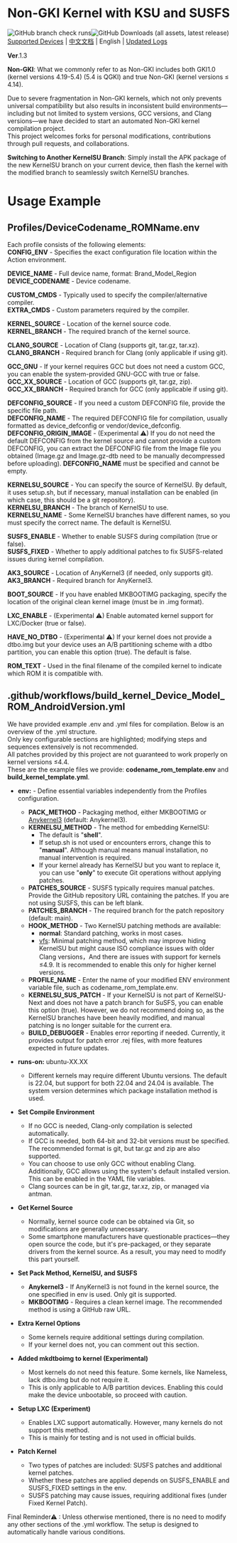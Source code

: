 # Non-GKI Kernel with KSU and SUSFS
![GitHub branch check runs](https://img.shields.io/github/check-runs/JackA1ltman/NonGKI_Kernel_Build/main)![GitHub Downloads (all assets, latest release)](https://img.shields.io/github/downloads/JackA1ltman/NonGKI_Kernel_Build/latest/total)  
[Supported Devices](Supported_Devices.md) | [中文文档](README.md) | English | [Updated Logs](Updated.md)  

**Ver**.1.3

**Non-GKI**: What we commonly refer to as Non-GKI includes both GKI1.0 (kernel versions 4.19-5.4) (5.4 is QGKI) and true Non-GKI (kernel versions ≤ 4.14).  

Due to severe fragmentation in Non-GKI kernels, which not only prevents universal compatibility but also results in inconsistent build environments—including but not limited to system versions, GCC versions, and Clang versions—we have decided to start an automated Non-GKI kernel compilation project.  
This project welcomes forks for personal modifications, contributions through pull requests, and collaborations.  

**Switching to Another KernelSU Branch**: Simply install the APK package of the new KernelSU branch on your current device, then flash the kernel with the modified branch to seamlessly switch KernelSU branches.  

# Usage Example
## Profiles/DeviceCodename_ROMName.env
Each profile consists of the following elements:  
**CONFIG_ENV** - Specifies the exact configuration file location within the Action environment.  

**DEVICE_NAME** - Full device name, format: Brand_Model_Region  
**DEVICE_CODENAME** - Device codename.  

**CUSTOM_CMDS** - Typically used to specify the compiler/alternative compiler.  
**EXTRA_CMDS** - Custom parameters required by the compiler.  

**KERNEL_SOURCE** - Location of the kernel source code.  
**KERNEL_BRANCH** - The required branch of the kernel source.  

**CLANG_SOURCE** - Location of Clang (supports git, tar.gz, tar.xz).  
**CLANG_BRANCH** - Required branch for Clang (only applicable if using git).  

**GCC_GNU** - If your kernel requires GCC but does not need a custom GCC, you can enable the system-provided GNU-GCC with true or false.  
**GCC_XX_SOURCE** - Location of GCC (supports git, tar.gz, zip).  
**GCC_XX_BRANCH** - Required branch for GCC (only applicable if using git).  

**DEFCONFIG_SOURCE** - If you need a custom DEFCONFIG file, provide the specific file path.  
**DEFCONFIG_NAME** - The required DEFCONFIG file for compilation, usually formatted as device_defconfig or vendor/device_defconfig.  
**DEFCONFIG_ORIGIN_IMAGE** - (Experimental ⚠) If you do not need the default DEFCONFIG from the kernel source and cannot provide a custom DEFCONFIG, you can extract the DEFCONFIG file from the Image file you obtained (Image.gz and Image.gz-dtb need to be manually decompressed before uploading). **DEFCONFIG_NAME** must be specified and cannot be empty.  

**KERNELSU_SOURCE** - You can specify the source of KernelSU. By default, it uses setup.sh, but if necessary, manual installation can be enabled (in which case, this should be a git repository).  
**KERNELSU_BRANCH** - The branch of KernelSU to use.  
**KERNELSU_NAME** - Some KernelSU branches have different names, so you must specify the correct name. The default is KernelSU.  

**SUSFS_ENABLE** - Whether to enable SUSFS during compilation (true or false).  
**SUSFS_FIXED** - Whether to apply additional patches to fix SUSFS-related issues during kernel compilation.  

**AK3_SOURCE** - Location of AnyKernel3 (if needed, only supports git).  
**AK3_BRANCH** - Required branch for AnyKernel3.  

**BOOT_SOURCE** - If you have enabled MKBOOTIMG packaging, specify the location of the original clean kernel image (must be in .img format).  

**LXC_ENABLE** - (Experimental ⚠) Enable automated kernel support for LXC/Docker (true or false).  

**HAVE_NO_DTBO** - (Experimental ⚠) If your kernel does not provide a dtbo.img but your device uses an A/B partitioning scheme with a dtbo partition, you can enable this option (true). The default is false.  

**ROM_TEXT** - Used in the final filename of the compiled kernel to indicate which ROM it is compatible with.  

## .github/workflows/build_kernel_Device_Model_ROM_AndroidVersion.yml
We have provided example .env and .yml files for compilation. Below is an overview of the .yml structure.  
Only key configurable sections are highlighted; modifying steps and sequences extensively is not recommended.  
All patches provided by this project are not guaranteed to work properly on kernel versions ≤4.4.  
These are the example files we provide: **codename_rom_template.env** and **build_kernel_template.yml**.  

- **env:** - Define essential variables independently from the Profiles configuration.
    - **PACK_METHOD** - Packaging method, either MKBOOTIMG or [Anykernel3](https://github.com/osm0sis/AnyKernel3) (default: Anykernel3).
    - **KERNELSU_METHOD** - The method for embedding KernelSU:
        - The default is "**shell**". 
        - If setup.sh is not used or encounters errors, change this to "**manual**". Although manual means manual installation, no manual intervention is required.
        - If your kernel already has KernelSU but you want to replace it, you can use "**only**" to execute Git operations without applying patches.
    - **PATCHES_SOURCE** - SUSFS typically requires manual patches. Provide the GitHub repository URL containing the patches. If you are not using SUSFS, this can be left blank.
    - **PATCHES_BRANCH** - The required branch for the patch repository (default: main).
    - **HOOK_METHOD** - Two KernelSU patching methods are available:
        - **normal**: Standard patching, works in most cases.
        - [vfs](https://github.com/backslashxx/KernelSU/issues/5): Minimal patching method, which may improve hiding KernelSU but might cause ISO compliance issues with older Clang versions，And there are issues with support for kernels ≤4.9. It is recommended to enable this only for higher kernel versions.
    - **PROFILE_NAME** - Enter the name of your modified ENV environment variable file, such as codename_rom_template.env.
    - **KERNELSU_SUS_PATCH** - If your KernelSU is not part of KernelSU-Next and does not have a patch branch for SuSFS, you can enable this option (true). However, we do not recommend doing so, as the KernelSU branches have been heavily modified, and manual patching is no longer suitable for the current era.
    - **BUILD_DEBUGGER** - Enables error reporting if needed. Currently, it provides output for patch error .rej files, with more features expected in future updates.

- **runs-on:** ubuntu-XX.XX 
    - Different kernels may require different Ubuntu versions. The default is 22.04, but support for both 22.04 and 24.04 is available. The system version determines which package installation method is used.

- **Set Compile Environment**
    - If no GCC is needed, Clang-only compilation is selected automatically.
    - If GCC is needed, both 64-bit and 32-bit versions must be specified. The recommended format is git, but tar.gz and zip are also supported.
    - You can choose to use only GCC without enabling Clang. Additionally, GCC allows using the system's default installed version. This can be enabled in the YAML file variables.
    - Clang sources can be in git, tar.gz, tar.xz, zip, or managed via antman.

- **Get Kernel Source**
    - Normally, kernel source code can be obtained via Git, so modifications are generally unnecessary.
    - Some smartphone manufacturers have questionable practices—they open source the code, but it's pre-packaged, or they separate drivers from the kernel source. As a result, you may need to modify this part yourself.
    
- **Set Pack Method, KernelSU, and SUSFS**
    - **Anykernel3** - If AnyKernel3 is not found in the kernel source, the one specified in env is used. Only git is supported.
    - **MKBOOTIMG** - Requires a clean kernel image. The recommended method is using a GitHub raw URL.

- **Extra Kernel Options**
    - Some kernels require additional settings during compilation. 
    - If your kernel does not, you can comment out this section.

- **Added mkdtboimg to kernel (Experimental)**
    - Most kernels do not need this feature. Some kernels, like Nameless, lack dtbo.img but do not require it.
    - This is only applicable to A/B partition devices. Enabling this could make the device unbootable, so proceed with caution.

- **Setup LXC (Experiment)**
    - Enables LXC support automatically. However, many kernels do not support this method.
    - This is mainly for testing and is not used in official builds.

- **Patch Kernel**
    - Two types of patches are included: SUSFS patches and additional kernel patches.
    - Whether these patches are applied depends on SUSFS_ENABLE and SUSFS_FIXED settings in the env.
    - SUSFS patching may cause issues, requiring additional fixes (under Fixed Kernel Patch).

Final Reminder⚠ : Unless otherwise mentioned, there is no need to modify any other sections of the .yml workflow. The setup is designed to automatically handle various conditions.
